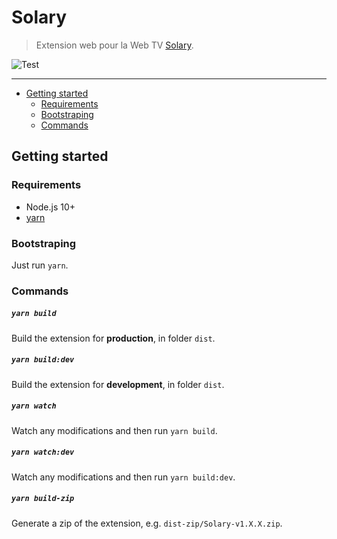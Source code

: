 # Solary

> Extension web pour la Web TV [Solary](https://www.solary.fr).

![Test](https://github.com/Kocal/Solary/workflows/Test/badge.svg)

---

- [Getting started](#getting-started)
  - [Requirements](#requirements)
  - [Bootstraping](#bootstraping)
  - [Commands](#commands)

## Getting started

### Requirements

- Node.js 10+
- [yarn](https://yarnpkg.com/lang/en/docs/install/)

### Bootstraping

Just run `yarn`.

### Commands

##### `yarn build`

Build the extension for **production**, in folder `dist`.

##### `yarn build:dev`

Build the extension for **development**, in folder `dist`.

##### `yarn watch`

Watch any modifications and then run `yarn build`.

##### `yarn watch:dev`

Watch any modifications and then run `yarn build:dev`.

##### `yarn build-zip`

Generate a zip of the extension, e.g. `dist-zip/Solary-v1.X.X.zip`.
